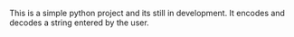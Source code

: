 This is a simple python project and its still in development.
It encodes and decodes a string entered by the user.
